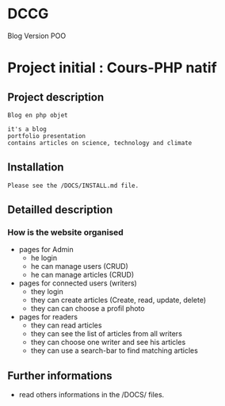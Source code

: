# DCCG
Blog Version POO
# Project initial : Cours-PHP natif

## Project description
    Blog en php objet

    it's a blog 
    portfolio presentation
    contains articles on science, technology and climate

## Installation
    Please see the /DOCS/INSTALL.md file.

## Detailled description
### How is the website organised
- pages for Admin
  - he login
  - he can manage users (CRUD)
  - he can manage articles (CRUD)
- pages for connected users (writers)
  - they login
  - they can create articles (Create, read, update, delete)
  - they can can choose a profil photo
- pages for readers
  - they can read articles
  - they can see the list of articles from all writers
  - they can choose one writer and see his articles
  - they can use a search-bar to find matching articles

## Further informations
  - read others informations in the /DOCS/ files.
